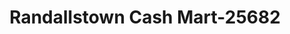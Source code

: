---
f_zip-code: 21234
f_state-code: MD
title: Randallstown Cash Mart-25682
f_phone: 410-282-5300
f_city-only: Parkville
f_address: 7000 Marietta Ave # B Parkville
f_location-unique-id: '25682'
slug: randallstown-cash-mart-25682
updated-on: '2024-05-30T13:46:58.046Z'
created-on: '2024-05-30T13:36:59.803Z'
published-on: '2024-05-30T13:54:32.469Z'
f_city-state: cms/city/parkville-md.md
f_company: cms/company/randallstown-cash-mart.md
f_state: cms/state/maryland.md
layout: '[payday-loan].html'
tags: payday-loan
---
